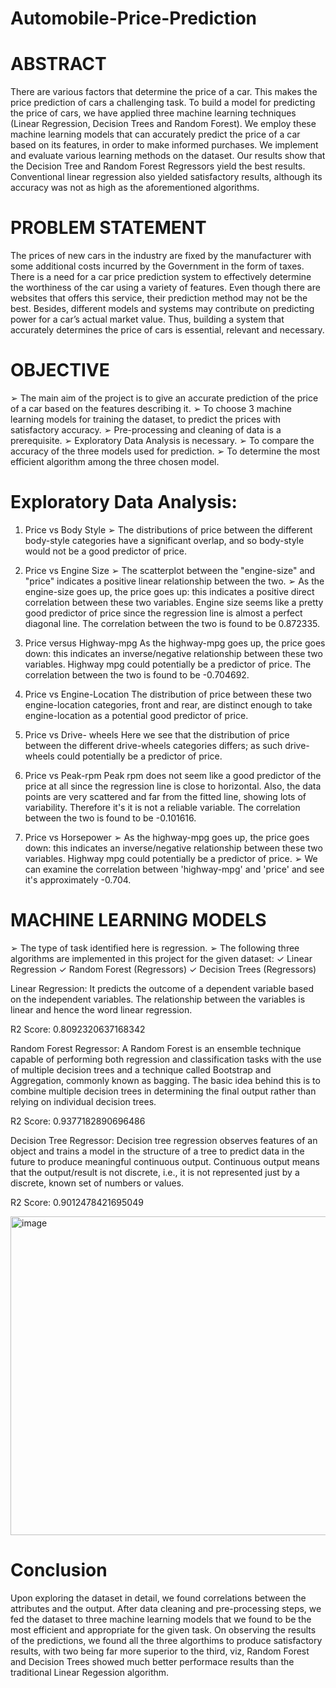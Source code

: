 # Automobile-Price-Prediction

# ABSTRACT 
There are various factors that determine the price of a car. This makes the price 
prediction of cars a challenging task. To build a model for predicting the price 
of cars, we have applied three machine learning techniques (Linear Regression, 
Decision Trees and Random Forest). We employ these machine learning models 
that can accurately predict the price of a car based on its features, in order to 
make informed purchases. We implement and evaluate various learning 
methods on the dataset. Our results show that the Decision Tree and Random 
Forest Regressors yield the best results. Conventional linear regression also 
yielded satisfactory results, although its accuracy was not as high as the 
aforementioned algorithms. 

# PROBLEM STATEMENT 
The prices of new cars in the industry are fixed by the manufacturer with some 
additional costs incurred by the Government in the form of taxes. There is a need 
for a car price prediction system to effectively determine the worthiness of the 
car using a variety of features. Even though there are websites that offers this 
service, their prediction method may not be the best. Besides, different models 
and systems may contribute on predicting power for a car’s actual market value. 
Thus, building a system that accurately determines the price of cars is essential, 
relevant and necessary.

# OBJECTIVE
➢ The main aim of the project is to give an accurate prediction of the price of a car based on the features describing it. 
➢ To choose 3 machine learning models for training the dataset, to predict the prices with satisfactory accuracy.
➢ Pre-processing and cleaning of data is a prerequisite.
➢ Exploratory Data Analysis is necessary.
➢ To compare the accuracy of the three models used for prediction.
➢ To determine the most efficient algorithm among the three chosen model. 

# Exploratory Data Analysis:

1. Price vs Body Style
➢ The distributions of price between the different body-style categories have a significant overlap, and so body-style would not be a good predictor of price. 

2. Price vs Engine Size 
➢ The scatterplot between the "engine-size" and "price" indicates a positive linear relationship between the two.
➢ As the engine-size goes up, the price goes up: this indicates a positive direct correlation between these two variables. Engine size seems like a pretty good predictor of price since the regression line is almost a perfect diagonal line. The correlation between the two is found to be 0.872335. 

3. Price versus Highway-mpg
As the highway-mpg goes up, the price goes down: this indicates an inverse/negative relationship between these two variables. Highway mpg could potentially be a predictor of price. The correlation between the two is found to be -0.704692. 

4. Price vs Engine-Location 
The distribution of price between these two engine-location categories, front and rear, are distinct enough to take engine-location as a potential good predictor of price. 

5. Price vs Drive- wheels
Here we see that the distribution of price between the different drive-wheels categories differs; as such drive-wheels could potentially be a predictor of price.

6. Price vs Peak-rpm
Peak rpm does not seem like a good predictor of the price at all since the regression line is close to horizontal. Also, the data points are very scattered and 
far from the fitted line, showing lots of variability. Therefore it's it is not a reliable variable. The correlation between the two is found to be -0.101616.

7. Price vs Horsepower 
➢ As the highway-mpg goes up, the price goes down: this indicates an inverse/negative relationship between these two variables. Highway mpg could potentially be a predictor of price.
➢ We can examine the correlation between 'highway-mpg' and 'price' and see it's approximately -0.704.

# MACHINE LEARNING MODELS
➢ The type of task identified here is regression.
➢ The following three algorithms are implemented in this project for the given dataset:
✓ Linear Regression
✓ Random Forest (Regressors)
✓ Decision Trees (Regressors)

Linear Regression:
It predicts the outcome of a dependent variable based on the independent variables. The relationship between the variables is linear and hence the word 
linear regression.

R2 Score: 0.8092320637168342 

Random Forest Regressor:
A Random Forest is an ensemble technique capable of performing both regression and classification tasks with the use of multiple decision trees and a technique called Bootstrap and Aggregation, commonly known as bagging. The basic idea behind this is to combine multiple decision trees in determining the final output rather than relying on individual decision trees. 

R2 Score: 0.9377182890696486

Decision Tree Regressor:
Decision tree regression observes features of an object and trains a model in the structure of a tree to predict data in the future to produce meaningful continuous 
output. Continuous output means that the output/result is not discrete, i.e., it is not represented just by a discrete, known set of numbers or values.

R2 Score: 0.9012478421695049
 
 
<img width="510" alt="image" src="https://user-images.githubusercontent.com/45491462/156474691-d78f59d1-5f13-4028-85aa-ef6d6e72f9e8.png">

# Conclusion
Upon exploring the dataset in detail, we found correlations between the attributes and the output. After data cleaning and pre-processing steps, we fed 
the dataset to three machine learning models that we found to be the most efficient and appropriate for the given task. On observing the results of the 
predictions, we found all the three algorthims to produce satisfactory results, with two being far more superior to the third, viz, Random Forest and Decision 
Trees showed much better performace results than the traditional Linear Regession algorithm.

